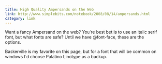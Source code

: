 ```yaml
---
title: High Quality Ampersands on the Web
link: http://www.simplebits.com/notebook/2008/08/14/ampersands.html
category: link
---
```


Want a fancy Ampersand on the web? You're best bet is to use an italic serif font, but what fonts are safe? Until we have @font-face, these are the options.

Baskerville is my favorite on this page, but for a font that will be common on windows I'd choose Palatino Linotype as a backup.